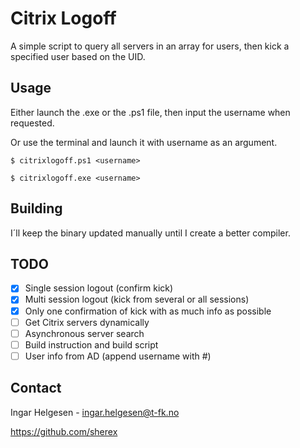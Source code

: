 # Citrix Logoff
A simple script to query all servers in an array for users, then kick a specified user based on the UID.

## Usage

Either launch the .exe or the .ps1 file, then input the username when requested.

Or use the terminal and launch it with username as an argument.

```shell
$ citrixlogoff.ps1 <username>
```
```shell
$ citrixlogoff.exe <username>
```

## Building
I´ll keep the binary updated manually until I create a better compiler.

## TODO
- [x] Single session logout (confirm kick)
- [x] Multi session logout (kick from several or all sessions)
- [x] Only one confirmation of kick with as much info as possible
- [ ] Get Citrix servers dynamically
- [ ] Asynchronous server search
- [ ] Build instruction and build script
- [ ] User info from AD (append username with #)

## Contact
Ingar Helgesen - <ingar.helgesen@t-fk.no>

<https://github.com/sherex>